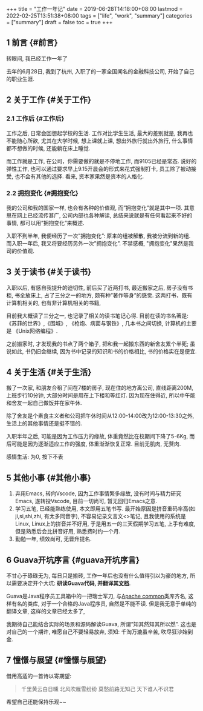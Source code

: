 +++
title = "工作一年记"
date = 2019-06-28T14:18:00+08:00
lastmod = 2022-02-25T13:51:38+08:00
tags = ["life", "work", "summary"]
categories = ["summary"]
draft = false
toc = true
+++

## <span class="section-num">1</span> 前言 {#前言}

转眼间, 我已经工作一年了

去年的6月28日, 我到了杭州, 入职了的一家全国闻名的金融科技公司, 开始了自己的职业生涯.


## <span class="section-num">2</span> 关于工作 {#关于工作}


### <span class="section-num">2.1</span> 工作后 {#工作后}

工作之后, 日常会回想起学校的生活. 工作对比学生生活, 最大的差别就是,
我再也不能随心所欲, 尤其在大学时候, 想上课就上课, 想出外旅行就出外旅行,
什么事情都不想做的时候, 还能躺在床上睡觉.

而工作就是工作,
在公司，你需要做的就是不停地工作, 而9105已经是常态. 说好的弹性工作,
也可以通过要求早上9.15开晨会的形式来花式强制打卡, 员工除了被动接受,
也不会有其他的选择. 看来, 资本家果然是资本的人格化.


### <span class="section-num">2.2</span> 拥抱变化 {#拥抱变化}

我的公司和我的国家一样, 也会有各种的价值观, 而”拥抱变化”就是其中一项.
其意思在网上已经流传甚广, 公司内部也各种解读,
总结来说就是有任何看起来不好的事情, 都可以用”拥抱变化”来概述.

入职不到半年, 我便经历了一次”拥抱变化”: 原来的组被解散,
我被分流到新的组. 而入职一年后, 我又将要经历另外一次”拥抱变化”.
不禁感概, "拥抱变化"果然是我司的价值观.


## <span class="section-num">3</span> 关于读书 {#关于读书}

入职以后, 有感自我提升的迫切性, 前后买了近两打书, 最近搬家之后,
房子没有书柜, 书全放床上, 占了三分之一的地方, 颇有种”著作等身”的感觉.
这两打书，既有计算机相关的, 也有非计算机相关的书籍,

目前我大概读了三分之一, 也记录了相关的读书笔记心得. 目前在读的书名著是:
《苏菲的世界》,《围城》, 《枪炮、病菌与钢铁》, 几本书之间切换, 计算机的主要是 《Unix网络编程》.

之前搬家时, 才发现我的书点了两个箱子, 把和我一起搬东西的新舍友累个半死;
虽说如此, 书仍旧会继续, 因为书中记录的知识和书的价格相比,
书的价格实在是便宜.


## <span class="section-num">4</span> 关于生活 {#关于生活}

搬了一次家, 和朋友合租了间在7楼的房子, 现在住的地方离公司, 直线距离200M,
上班步行10分钟, 大部分时间是用在上下楼和等红灯. 因为现在住得近,
所以中午能和舍友一起自己做饭并在家午休.

除了舍友是个素食主义者和公司把午休时间从12:00-14:00改为12:00-13:30之外,
生活上的其他事情还是挺不错的.

入职半年之后, 可能是因为工作压力的缘故, 体重竟然比在校期间下降了5-6Kg,
而后可能是因为逐渐适应工作的强度, 体重渐渐恢复正常. 目前无肌肉, 无赘肉.

感情生活: 为0, 按下不表


## <span class="section-num">5</span> 其他小事 {#其他小事}

1.  弃用Emacs, 转向Vscode, 因为工作事情繁多缘故, 没有时间与精力研究Emacs,
    遂转投Vscode, 目前一切尚可, 暂无回归Emacs之意.
2.  学习五笔, 已经能熟练使用, 本文即用五笔书写.
    最开始原因是拼音重码率高(如ji,si,shi,zhi, 有太多同音字),
    不容易记录文言文&lt;&gt;笔记, 且我使用的系统是Linux, Linux上的拼音并不好用,
    于是用五一的三天假期学习五笔, 上手有难度, 但是熟悉后会比拼音好用,
    熟悉费时约一个月.
3.  勤勉一年, 绩效尚可, 无晋升提名.


## <span class="section-num">6</span> Guava开坑序言 {#guava开坑序言}

不甘心于碌碌无为, 每日只是搬砖, 工作一年后也没有什么值得引以为豪的地方,
所以需要决定开个大坑: **研读Guava代码, 并翻译其[文档](https://github.com/google/guava/wiki)**.

Guava是Java程序员工具箱中的一把瑞士军刀, 与[Apache common](https://commons.apache.org/)类库齐名,
这样有名的类库, 对于一个合格的Java程序员, 自然是不能不读.
但是我无意于单纯的翻译文章, 这样的文章已经太多了,

我期待自己能结合实际的场景和源码解读Guava, 所谓”知其然知其所以然”.
这也是对自己的一个期许, 唯愿自己不要轻易放弃, 须知: 千淘万漉虽辛苦,
吹尽狂沙始到金.


## <span class="section-num">7</span> 憧憬与展望 {#憧憬与展望}

借用高适的一首诗以寄期望:

> 千里黄云白日曛 北风吹雁雪纷纷 莫愁前路无知己 天下谁人不识君

希望自己还能保持乐观~~